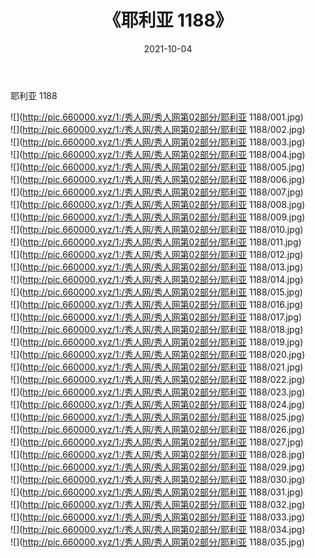 ﻿---
layout: post
title:  《耶利亚 1188》
date:   2021-10-04
img: http://pic.660000.xyz/1:/秀人网/秀人网第02部分/耶利亚 1188/000.jpg
categories: [美女, 清纯, 唯美]
---

耶利亚 1188

  ![](http://pic.660000.xyz/1:/秀人网/秀人网第02部分/耶利亚 1188/001.jpg) <br> ![](http://pic.660000.xyz/1:/秀人网/秀人网第02部分/耶利亚 1188/002.jpg) <br> ![](http://pic.660000.xyz/1:/秀人网/秀人网第02部分/耶利亚 1188/003.jpg) <br> ![](http://pic.660000.xyz/1:/秀人网/秀人网第02部分/耶利亚 1188/004.jpg) <br> ![](http://pic.660000.xyz/1:/秀人网/秀人网第02部分/耶利亚 1188/005.jpg) <br> ![](http://pic.660000.xyz/1:/秀人网/秀人网第02部分/耶利亚 1188/006.jpg) <br> ![](http://pic.660000.xyz/1:/秀人网/秀人网第02部分/耶利亚 1188/007.jpg) <br> ![](http://pic.660000.xyz/1:/秀人网/秀人网第02部分/耶利亚 1188/008.jpg) <br> ![](http://pic.660000.xyz/1:/秀人网/秀人网第02部分/耶利亚 1188/009.jpg) <br> ![](http://pic.660000.xyz/1:/秀人网/秀人网第02部分/耶利亚 1188/010.jpg) <br> ![](http://pic.660000.xyz/1:/秀人网/秀人网第02部分/耶利亚 1188/011.jpg) <br> ![](http://pic.660000.xyz/1:/秀人网/秀人网第02部分/耶利亚 1188/012.jpg) <br> ![](http://pic.660000.xyz/1:/秀人网/秀人网第02部分/耶利亚 1188/013.jpg) <br> ![](http://pic.660000.xyz/1:/秀人网/秀人网第02部分/耶利亚 1188/014.jpg) <br> ![](http://pic.660000.xyz/1:/秀人网/秀人网第02部分/耶利亚 1188/015.jpg) <br> ![](http://pic.660000.xyz/1:/秀人网/秀人网第02部分/耶利亚 1188/016.jpg) <br> ![](http://pic.660000.xyz/1:/秀人网/秀人网第02部分/耶利亚 1188/017.jpg) <br> ![](http://pic.660000.xyz/1:/秀人网/秀人网第02部分/耶利亚 1188/018.jpg) <br> ![](http://pic.660000.xyz/1:/秀人网/秀人网第02部分/耶利亚 1188/019.jpg) <br> ![](http://pic.660000.xyz/1:/秀人网/秀人网第02部分/耶利亚 1188/020.jpg) <br> ![](http://pic.660000.xyz/1:/秀人网/秀人网第02部分/耶利亚 1188/021.jpg) <br> ![](http://pic.660000.xyz/1:/秀人网/秀人网第02部分/耶利亚 1188/022.jpg) <br> ![](http://pic.660000.xyz/1:/秀人网/秀人网第02部分/耶利亚 1188/023.jpg) <br> ![](http://pic.660000.xyz/1:/秀人网/秀人网第02部分/耶利亚 1188/024.jpg) <br> ![](http://pic.660000.xyz/1:/秀人网/秀人网第02部分/耶利亚 1188/025.jpg) <br> ![](http://pic.660000.xyz/1:/秀人网/秀人网第02部分/耶利亚 1188/026.jpg) <br> ![](http://pic.660000.xyz/1:/秀人网/秀人网第02部分/耶利亚 1188/027.jpg) <br> ![](http://pic.660000.xyz/1:/秀人网/秀人网第02部分/耶利亚 1188/028.jpg) <br> ![](http://pic.660000.xyz/1:/秀人网/秀人网第02部分/耶利亚 1188/029.jpg) <br> ![](http://pic.660000.xyz/1:/秀人网/秀人网第02部分/耶利亚 1188/030.jpg) <br> ![](http://pic.660000.xyz/1:/秀人网/秀人网第02部分/耶利亚 1188/031.jpg) <br> ![](http://pic.660000.xyz/1:/秀人网/秀人网第02部分/耶利亚 1188/032.jpg) <br> ![](http://pic.660000.xyz/1:/秀人网/秀人网第02部分/耶利亚 1188/033.jpg) <br> ![](http://pic.660000.xyz/1:/秀人网/秀人网第02部分/耶利亚 1188/034.jpg) <br> ![](http://pic.660000.xyz/1:/秀人网/秀人网第02部分/耶利亚 1188/035.jpg) <br>